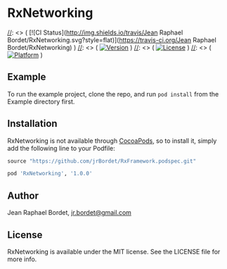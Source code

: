 # RxNetworking

[//]: <> ( [![CI Status](http://img.shields.io/travis/Jean Raphael Bordet/RxNetworking.svg?style=flat)](https://travis-ci.org/Jean Raphael Bordet/RxNetworking) )
[//]: <> ( [![Version](https://img.shields.io/cocoapods/v/RxNetworking.svg?style=flat)](http://cocoapods.org/pods/RxNetworking) )
[//]: <> ( [![License](https://img.shields.io/cocoapods/l/RxNetworking.svg?style=flat)](http://cocoapods.org/pods/RxNetworking) )
[//]: <> ( [![Platform](https://img.shields.io/cocoapods/p/RxNetworking.svg?style=flat)](http://cocoapods.org/pods/RxNetworking) )

## Example

To run the example project, clone the repo, and run `pod install` from the Example directory first.

[//]: <> (## Requirements)

## Installation

RxNetworking is not available through [CocoaPods](http://cocoapods.org), so to install
it, simply add the following line to your Podfile:

```ruby
source "https://github.com/jrBordet/RxFramework.podspec.git"

pod 'RxNetworking', '1.0.0'
```

## Author

Jean Raphael Bordet, jr.bordet@gmail.com

## License

RxNetworking is available under the MIT license. See the LICENSE file for more info.

